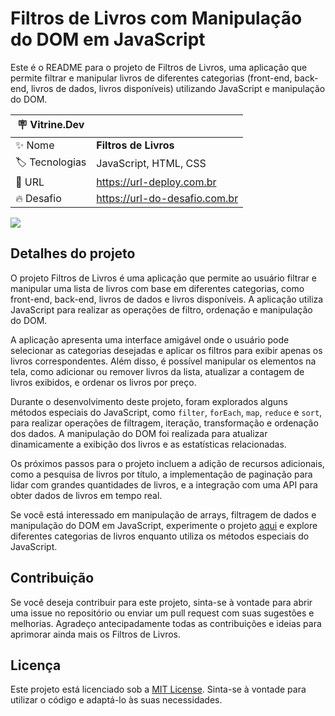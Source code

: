 # Filtros de Livros com Manipulação do DOM em JavaScript

Este é o README para o projeto de Filtros de Livros, uma aplicação que permite filtrar e manipular livros de diferentes categorias (front-end, back-end, livros de dados, livros disponíveis) utilizando JavaScript e manipulação do DOM.

| :placard: Vitrine.Dev |     |
| -------------  | --- |
| :sparkles: Nome        | **Filtros de Livros**
| :label: Tecnologias | JavaScript, HTML, CSS
| :rocket: URL         | https://url-deploy.com.br
| :fire: Desafio     | https://url-do-desafio.com.br

<!-- Inserir imagem com a #vitrinedev ao final do link -->
![](https://raw.githubusercontent.com/SeuUsuario/projeto-filtros-livros/main/imagens/filtros-livros.png#vitrinedev)

## Detalhes do projeto

O projeto Filtros de Livros é uma aplicação que permite ao usuário filtrar e manipular uma lista de livros com base em diferentes categorias, como front-end, back-end, livros de dados e livros disponíveis. A aplicação utiliza JavaScript para realizar as operações de filtro, ordenação e manipulação do DOM.

A aplicação apresenta uma interface amigável onde o usuário pode selecionar as categorias desejadas e aplicar os filtros para exibir apenas os livros correspondentes. Além disso, é possível manipular os elementos na tela, como adicionar ou remover livros da lista, atualizar a contagem de livros exibidos, e ordenar os livros por preço.

Durante o desenvolvimento deste projeto, foram explorados alguns métodos especiais do JavaScript, como `filter`, `forEach`, `map`, `reduce` e `sort`, para realizar operações de filtragem, iteração, transformação e ordenação dos dados. A manipulação do DOM foi realizada para atualizar dinamicamente a exibição dos livros e as estatísticas relacionadas.

Os próximos passos para o projeto incluem a adição de recursos adicionais, como a pesquisa de livros por título, a implementação de paginação para lidar com grandes quantidades de livros, e a integração com uma API para obter dados de livros em tempo real.

Se você está interessado em manipulação de arrays, filtragem de dados e manipulação do DOM em JavaScript, experimente o projeto [aqui](https://url-deploy.com.br) e explore diferentes categorias de livros enquanto utiliza os métodos especiais do JavaScript.

## Contribuição

Se você deseja contribuir para este projeto, sinta-se à vontade para abrir uma issue no repositório ou enviar um pull request com suas sugestões e melhorias. Agradeço antecipadamente todas as contribuições e ideias para aprimorar ainda mais os Filtros de Livros.

## Licença

Este projeto está licenciado sob a [MIT License](https://opensource.org/licenses/MIT). Sinta-se à vontade para utilizar o código e adaptá-lo às suas necessidades.